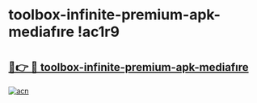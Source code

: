 # toolbox-infinite-premium-apk-mediafıre !ac1r9

# <h2><a href="https://cjvn25.esa.edu.pl?title=toolbox-infinite-premium-apk-mediafıre&ref=ac1r9">🔗👉 🔴 toolbox-infinite-premium-apk-mediafıre</a></h2>

[![acn](https://github.com/user-attachments/assets/0f9c940e-d8b0-45ae-aac7-cd30a18b3e1c)](https://cjvn25.esa.edu.pl?title=toolbox-infinite-premium-apk-mediafıre&ref=ac1r9)

